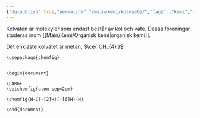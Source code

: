 ```yaml
---
{"dg-publish":true,"permalink":"/main/kemi/kolvaete/","tags":["kemi","organisk-kemi"]}
---
```


Kolväten är molekyler som endast består av kol och väte. Dessa föreningar studeras inom [[Main/Kemi/Organisk kemi\|organisk kemi]].

Det enklaste kolvätet är metan, $\ce{ CH_{4} }$

```chemfig
\usepackage{chemfig}


\begin{document}

\LARGE
\setchemfig{atom sep=2em} 

\chemfig{H-C(-[2]H)(-[6]H)-H}

\end{document}
```
